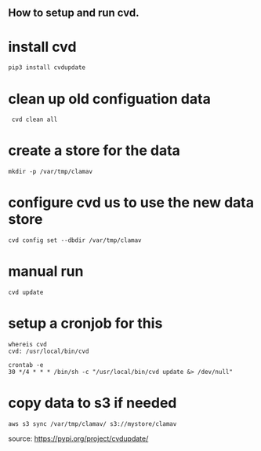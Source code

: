 ## How to setup and run cvd.

# install cvd 

```
pip3 install cvdupdate
```


# clean up old configuation data 

```
 cvd clean all
```

# create a store for the data

```
mkdir -p /var/tmp/clamav
```

# configure cvd us to use the new data store

```
cvd config set --dbdir /var/tmp/clamav
```

# manual run

```
cvd update
```

# setup a cronjob for this

```
whereis cvd
cvd: /usr/local/bin/cvd

crontab -e
30 */4 * * * /bin/sh -c "/usr/local/bin/cvd update &> /dev/null"
```

# copy data to s3 if needed

```
aws s3 sync /var/tmp/clamav/ s3://mystore/clamav
```


source: https://pypi.org/project/cvdupdate/